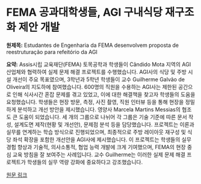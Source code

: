 # FEMA 공과대학생들, AGI 구내식당 재구조화 제안 개발

**원제목:** Estudantes de Engenharia da FEMA desenvolvem proposta de reestruturação para refeitório da AGI

**요약:** Assis시립 교육재단(FEMA) 토목공학과 학생들이 Cândido Mota 지역의 AGI 산업체와 협력하여 실제 문제 해결 프로젝트를 수행했습니다.  AGI사의 식당 및 주방 시설 개선이 주요 목표였으며, 3학년과 5학년 학생들이 교수 Guilherme Galvão de Oliveira의 지도하에 참여했습니다.  600명의 직원을 수용하는 AGI사는 제한된 공간으로 인해 식사시간 혼잡 문제를 겪고 있었고, 이에 대한 해결책을 찾고자 학생들의 도움을 요청했습니다.  학생들은 현장 방문, 측정, 사진 촬영, 직원 인터뷰 등을 통해 현장을 정밀하게 분석하고 개선 방안을 제시했습니다.  영양사 Marcela Martins Messias의 협조도 큰 도움이 되었습니다. 세 개의 그룹으로 나뉘어 각 그룹은 기술 기준에 따른 문서 작성, 설계도면 제작(현황 및 개선안), 문제점 분석 등을 담당했습니다.  프로젝트는 이론과 실무를 연계하는 학습 방식으로 진행되었으며,  최종적으로 주방 레이아웃 재구성 및 식당 좌석 확장을 포함한 개선안을 AGI사에 제시했습니다.  이 프로젝트는 학생들의 실무 경험 향상과 기술적, 의사소통적, 협업 능력 개발에 크게 기여했으며, FEMA의 현장 중심 교육 방침을 잘 보여주는 사례입니다.  교수 Guilherme는 이러한 실제 문제 해결 프로젝트가 학생들의 실무 역량 강화에 중요하다고 강조했습니다.

[원문 링크](https://odiariodovale.com/estudantes-de-engenharia-da-fema-desenvolvem-proposta-de-reestruturacao-para-refeitorio-da-agi/)
